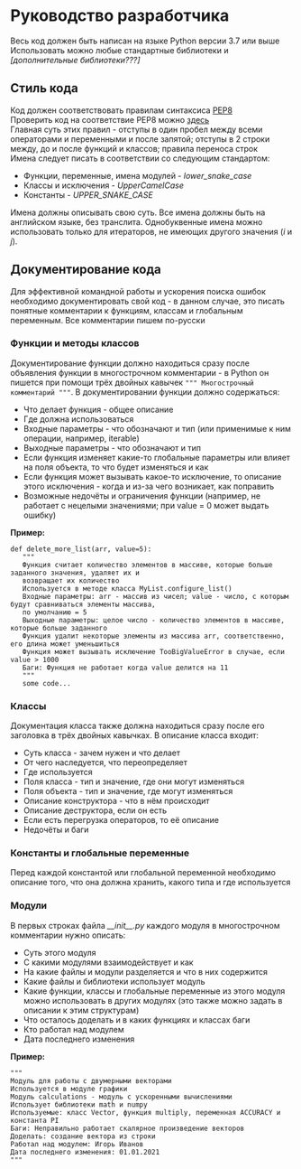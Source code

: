 # Руководство разработчика
Весь код должен быть написан на языке Python версии 3.7 или выше  
Использовать можно любые стандартные библиотеки и *[дополнительные библиотеки???]*

## Стиль кода
Код должен соответствовать правилам синтаксиса [PEP8](https://pep8.ru/doc/pep8/)  
Проверить код на соответствие PEP8 можно [здесь](http://pep8online.com/)  
Главная суть этих правил - отступы в один пробел между всеми операторами и переменными и после запятой; отступы в 2 строки между, до и после функций и классов; правила переноса строк  
Имена следует писать в соответствии со следующим стандартом:
- Функции, переменные, имена модулей - *lower_snake_case*
- Классы и исключения - *UpperCamelCase*
- Константы - *UPPER_SNAKE_CASE*  

Имена должны описывать свою суть. Все имена должны быть на английском языке, без транслита. Однобуквенные имена можно использовать только для итераторов, не имеющих другого значения (*i* и *j*).

## Документирование кода
Для эффективной командной работы и ускорения поиска ошибок необходимо документировать свой код - в данном случае, это писать понятные комментарии к функциям, классам и глобальным переменным.
Все комментарии пишем по-русски

### Функции и методы классов
Документирование функции должно находиться сразу после объявления функции в многострочном комментарии - в Python он пишется при помощи трёх двойных кавычек ```""" Многострочный комментарий """```.
В документировании функции должно содержаться:
* Что делает функция - общее описание
* Где должна использоваться
* Входные параметры - что обозначают и тип (или применимые к ним операции, например, iterable)
* Выходные параметры - что обозначают и тип
* Если функция изменяет какие-то глобальные параметры или влияет на поля объекта, то что будет изменяться и как
* Если функция может вызывать какое-то исключение, то описание этого исключения - когда и из-за чего возникает, как поправить
* Возможные недочёты и ограничения функции (например, не работает с нецелыми значениями; при value = 0 может выдать ошибку)

**Пример:**
```
def delete_more_list(arr, value=5):
   """
   Функция считает количество элементов в массиве, которые больше заданного значения, удаляет их и
   возвращает их количество
   Используется в методе класса MyList.configure_list()
   Входные параметры: arr - массив из чисел; value - число, с которым будут сравниваться элементы массива,
   по умолчанию = 5
   Выходные параметры: целое число - количество элементов в массиве, которые больше заданного
   Функция удалит некоторые элементы из массива arr, соответственно, его длина может уменьшиться
   Функция может вызывать исключение TooBigValueError в случае, если value > 1000
   Баги: Функция не работает когда value делится на 11
   """
   some code...
```

### Классы
Документация класса также должна находиться сразу после его заголовка в трёх двойных кавычках. В описание класса входит:
* Суть класса - зачем нужен и что делает
* От чего наследуется, что переопределяет
* Где используется
* Поля класса - тип и значение, где они могут изменяться
* Поля объекта - тип и значение, где могут изменяться
* Описание конструктора - что в нём происходит
* Описание деструктора, если он есть
* Если есть перегрузка операторов, то её описание
* Недочёты и баги

### Константы и глобальные переменные
Перед каждой константой или глобальной переменной необходимо описание того, что она должна хранить, какого типа и где используется

### Модули
В первых строках файла *\_\_init\_\_.py* каждого модуля в многострочном комментарии нужно описать:
* Суть этого модуля
* С какими модулями взаимодействует и как
* На какие файлы и модули разделяется и что в них содержится
* Какие файлы и библиотеки использует модуль
* Какие функции, классы и глобальные переменные из этого модуля можно использовать в других модулях (это также можно задать в описании к этим структурам)
* Что осталось доделать и в каких функциях и классах баги
* Кто работал над модулем
* Дата последнего изменения

**Пример:**
```
"""
Модуль для работы с двумерными векторами
Используется в модуле графики
Модуль calculations - модуль с ускоренными вычислениями
Использует библиотеки math и numpy
Используемые: класс Vector, функция multiply, переменная ACCURACY и константа PI
Баги: Неправильно работает скалярное произведение векторов
Доделать: создание вектора из строки
Работал над модулем: Игорь Иванов
Дата последнего изменения: 01.01.2021
"""
```
